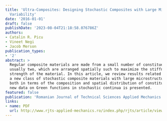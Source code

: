 ```yaml
---
title: 'Ultra-Composites: Designing Stochastic Composites with Large Microstructural
  Variability'
date: '2016-01-01'
draft: false
publishDate: '2023-08-04T21:18:58.076786Z'
authors:
- Catalin R. Picu
- Vineet Negi
- Jacob Merson
publication_types:
- '2'
abstract: >
  Regular composite materials are made from a small number of constituent phases,
  usually two, which are arranged spatially such to maximize the stiffness and 
  strength of the material. In this article, we review results related to defining
  a new class of stochastic composite materials with large microstructural variability
  both in terms of the composition and spatial distribution of constituents. Further,
  new data on Green functions in stochastic continua is presented.
featured: false
publication: 'Romanian Journal of Technical Sciences Applied Mechanics'
links:
- name: PDF
  url: http://www.rjts-applied-mechanics.ro/index.php/rjts/article/view/184/184
---
```


